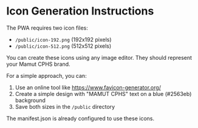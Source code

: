 # Icon Generation Instructions

The PWA requires two icon files:
- `/public/icon-192.png` (192x192 pixels)
- `/public/icon-512.png` (512x512 pixels)

You can create these icons using any image editor. They should represent your Mamut CPHS brand.

For a simple approach, you can:
1. Use an online tool like https://www.favicon-generator.org/
2. Create a simple design with "MAMUT CPHS" text on a blue (#2563eb) background
3. Save both sizes in the `/public` directory

The manifest.json is already configured to use these icons.
